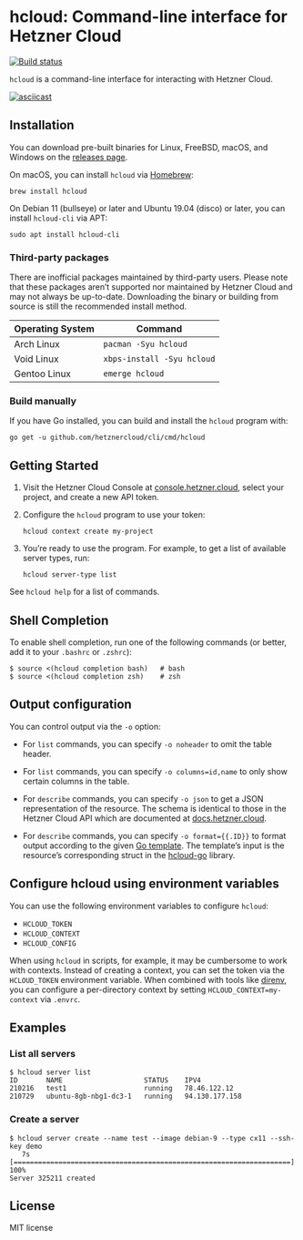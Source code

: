 # hcloud: Command-line interface for Hetzner Cloud

[![Build status](https://travis-ci.org/hetznercloud/cli.svg?branch=master)](https://travis-ci.org/hetznercloud/cli)

`hcloud` is a command-line interface for interacting with Hetzner Cloud.

[![asciicast](https://asciinema.org/a/157991.png)](https://asciinema.org/a/157991)

## Installation

You can download pre-built binaries for Linux, FreeBSD, macOS, and Windows on
the [releases page](https://github.com/hetznercloud/cli/releases).

On macOS, you can install `hcloud` via [Homebrew](https://brew.sh/):

    brew install hcloud

On Debian 11 (bullseye) or later and Ubuntu 19.04 (disco) or later, you can
install `hcloud-cli` via APT:

    sudo apt install hcloud-cli

### Third-party packages

There are inofficial packages maintained by third-party users. Please note
that these packages aren’t supported nor maintained by Hetzner Cloud and
may not always be up-to-date. Downloading the binary or building from source
is still the recommended install method.

| Operating System | Command                                           |
| ---------------- | ------------------------------------------------- |
| Arch Linux       | `pacman -Syu hcloud`                              |
| Void Linux       | `xbps-install -Syu hcloud`                        |
| Gentoo Linux     | `emerge hcloud`                                   |
 
### Build manually

If you have Go installed, you can build and install the `hcloud` program with:

    go get -u github.com/hetznercloud/cli/cmd/hcloud

## Getting Started

1.  Visit the Hetzner Cloud Console at [console.hetzner.cloud](https://console.hetzner.cloud/),
    select your project, and create a new API token.

2.  Configure the `hcloud` program to use your token:
    
        hcloud context create my-project

3.  You’re ready to use the program. For example, to get a list of available server
    types, run:
    
        hcloud server-type list

See `hcloud help` for a list of commands.

## Shell Completion

To enable shell completion, run one of the following commands (or better,
add it to your `.bashrc` or `.zshrc`):

```
$ source <(hcloud completion bash)   # bash
$ source <(hcloud completion zsh)    # zsh
```

## Output configuration

You can control output via the `-o` option:

* For `list` commands, you can specify `-o noheader` to omit the table header.

* For `list` commands, you can specify `-o columns=id,name` to only show certain
  columns in the table.

* For `describe` commands, you can specify `-o json` to get a JSON representation
  of the resource. The schema is identical to those in the Hetzner Cloud API which
  are documented at [docs.hetzner.cloud](https://docs.hetzner.cloud).

* For `describe` commands, you can specify `-o format={{.ID}}` to format output
  according to the given [Go template](https://golang.org/pkg/text/template/).
  The template’s input is the resource’s corresponding struct in the
  [hcloud-go](https://godoc.org/github.com/hetznercloud/hcloud-go/hcloud) library.

## Configure hcloud using environment variables

You can use the following environment variables to configure `hcloud`:

* `HCLOUD_TOKEN`
* `HCLOUD_CONTEXT`
* `HCLOUD_CONFIG`

When using `hcloud` in scripts, for example, it may be cumbersome to work with
contexts. Instead of creating a context, you can set the token via the `HCLOUD_TOKEN`
environment variable. When combined with tools like [direnv](https://direnv.net), you
can configure a per-directory context by setting `HCLOUD_CONTEXT=my-context` via `.envrc`.

## Examples

### List all servers

```
$ hcloud server list            
ID       NAME                    STATUS    IPV4
210216   test1                   running   78.46.122.12
210729   ubuntu-8gb-nbg1-dc3-1   running   94.130.177.158
```

### Create a server

```
$ hcloud server create --name test --image debian-9 --type cx11 --ssh-key demo
   7s [====================================================================] 100%
Server 325211 created
```

## License

MIT license
